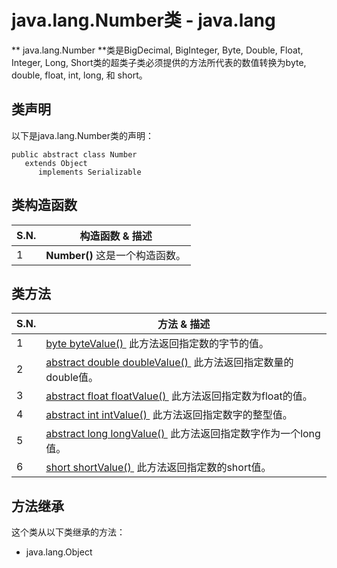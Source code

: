 # java.lang.Number类 - java.lang

** java.lang.Number **类是BigDecimal, BigInteger, Byte, Double, Float, Integer, Long, Short类的超类子类必须提供的方法所代表的数值转换为byte, double, float, int, long, 和 short。

## 类声明

以下是java.lang.Number类的声明：

```
public abstract class Number
   extends Object
      implements Serializable
```

## 类构造函数

| S.N. | 构造函数 & 描述 |
| --- | --- |
| 1 | **Number()** 这是一个构造函数。 |

## 类方法

| S.N. | 方法 & 描述 |
| --- | --- |
| 1 | [byte byteValue() ](http://www.yiibai.com/java/lang/number_bytevalue.html) 此方法返回指定数的字节的值。 |
| 2 | [abstract double doubleValue() ](http://www.yiibai.com/java/lang/number_doublevalue.html) 此方法返回指定数量的double值。 |
| 3 | [abstract float floatValue() ](http://www.yiibai.com/java/lang/number_floatvalue.html) 此方法返回指定数为float的值。 |
| 4 | [abstract int intValue() ](http://www.yiibai.com/java/lang/number_intvalue.html) 此方法返回指定数字的整型值。 |
| 5 | [abstract long longValue() ](http://www.yiibai.com/java/lang/number_longvalue.html) 此方法返回指定数字作为一个long值。 |
| 6 | [short shortValue() ](http://www.yiibai.com/java/lang/number_shortvalue.html) 此方法返回指定数的short值。 |

## 方法继承

这个类从以下类继承的方法：

*   java.lang.Object

 